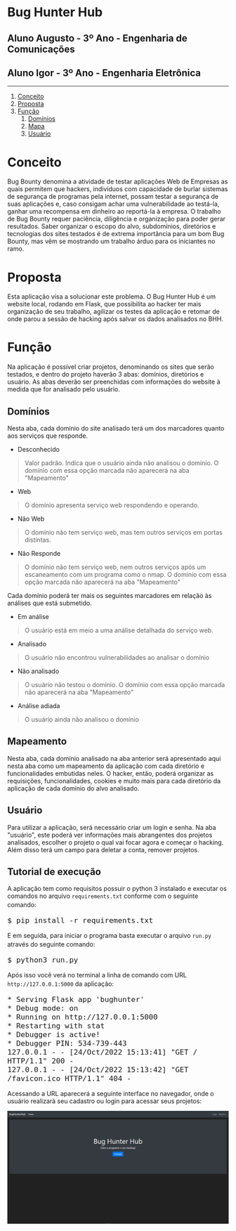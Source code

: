 # **Bug Hunter Hub**


## Aluno Augusto - 3º Ano - Engenharia de Comunicações
## Aluno Igor - 3º Ano - Engenharia Eletrônica

---

1. [Conceito](#conceito)
1. [Proposta](#proposta)
1. [Função](#função)
    1. [Domínios](#domínios)
    1. [Mapa](#mapa)
    1. [Usuário](#usuário)


# **Conceito**

Bug Bounty denomina a atividade de testar aplicações Web de Empresas as quais permitem que hackers, indivíduos com capacidade de burlar sistemas de segurança de programas pela internet, possam testar a segurança de suas aplicações e, caso consigam achar uma vulnerabilidade ao testá-la, ganhar uma recompensa em dinheiro ao reportá-la à empresa.
O trabalho de Bug Bounty requer paciência, diligência e organização para poder gerar resultados. Saber organizar o escopo do alvo, subdomínios, diretórios e tecnologias dos sites testados é de extrema importância para um bom Bug Bounty, mas vêm se mostrando um trabalho árduo para os iniciantes no ramo.

# **Proposta**

Esta aplicação visa a solucionar este problema. O Bug Hunter Hub é um website local, rodando em Flask, que possibilita ao hacker ter mais organização de seu trabalho, agilizar os testes da aplicação e retomar de onde parou a sessão de hacking após salvar os dados analisados no BHH.

# **Função**

Na aplicação é possível criar projetos, denominando os sites que serão testados, e dentro do projeto haverão 3 abas: domínios, diretórios e usuário. As abas deverão ser preenchidas com informações do website à medida que for analisado pelo usuário.

## **Domínios**
Nesta aba, cada domínio do site analisado terá um dos marcadores quanto aos serviços que responde.
- Desconhecido
> Valor padrão. Indica que o usuário ainda não analisou o domínio. O domínio com essa opção marcada não aparecerá na aba "Mapeamento"
- Web
> O domínio apresenta serviço web respondendo e operando.
- Não Web
> O domínio não tem serviço web, mas tem outros serviços em portas distintas.
- Não Responde
> O domínio não tem serviço web, nem outros serviços após um escaneamento com um programa como o nmap. O domínio com essa opção marcada não aparecerá na aba "Mapeamento"

Cada domínio poderá ter mais os seguintes marcadores em relação às análises que está submetido.
- Em análise
> O usuário está em meio a uma análise detalhada do serviço web.
- Analisado
> O usuário não encontrou vulnerabilidades ao analisar o domínio
- Não analisado
> O usuário não testou o domínio. O domínio com essa opção marcada não aparecerá na aba "Mapeamento"
- Análise adiada
> O usuário ainda não analisou o domínio

## **Mapeamento**

Nesta aba, cada domínio analisado na aba anterior será apresentado aqui nesta aba como um mapeamento da aplicação com cada diretório e funcionalidades embutidas neles.
O hacker, então, poderá organizar as requisições, funcionalidades, cookies e muito mais para cada diretório da aplicação de cada domínio do alvo analisado.

## **Usuário**

Para utilizar a aplicação, será necessário criar um login e senha. Na aba "usuário", este poderá ver informações mais abrangentes dos projetos analisados, escolher o projeto o qual vai focar agora e começar o hacking. 
Além disso terá um campo para deletar a conta, remover projetos.

## **Tutorial de execução**

A aplicação tem como requisitos possuir o python 3 instalado e executar os comandos no arquivo ``requirements.txt`` conforme com o seguinte comando:
<font size='4'>
 ```
$ pip install -r requirements.txt
 ```
 </font>

E em seguida, para iniciar o programa basta executar o arquivo ``run.py`` através do seguinte comando:
<font size='4'>
 ```
$ python3 run.py
 ```
</font>

Após isso você verá no terminal a linha de comando com URL ``http://127.0.0.1:5000`` da aplicação:
<font size='4'>
 ```
 * Serving Flask app 'bughunter'
 * Debug mode: on
 * Running on http://127.0.0.1:5000
 * Restarting with stat
 * Debugger is active!
 * Debugger PIN: 534-739-443
127.0.0.1 - - [24/Oct/2022 15:13:41] "GET / HTTP/1.1" 200 -
127.0.0.1 - - [24/Oct/2022 15:13:42] "GET /favicon.ico HTTP/1.1" 404 -
 ```
</font>

Acessando a URL aparecerá a seguinte interface no navegador, onde o usuário realizará seu cadastro ou login para acessar seus projetos:

![HOME](images/home.png)